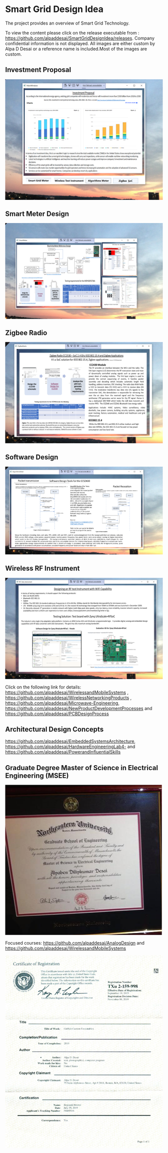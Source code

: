 # Smart Grid Design Idea

The project provides an overview of Smart Grid Technology. 

To view the content please click on the release executable from : https://github.com/alpaddesai/SmartGridDesignIdea/releases.
Company confidential information is not displayed. All images are either custom by Alpa D Desai or a reference name is included.Most of the images are custom.

## Investment Proposal
![image](InvestmentProposal.png)

## Smart Meter Design
![image](SmartMeterDesign.png)

## Zigbee Radio
![image](ZigBeeRadio.png)

## Software Design 
![image](SoftwareDesign.png)

## Wireless RF Instrument
![image](WirelessRFInstrument.png)

Click on the following link for details: https://github.com/alpaddesai/WirelessandMobileSystems  , https://github.com/alpaddesai/WirelessNetworkingProducts , https://github.com/alpaddesai/Microwave-Engineering, https://github.com/alpaddesai/NewProductDevelopmentProcesses and https://github.com/alpaddesai/PCBDesignProcess


## Architectural Design Concepts
https://github.com/alpaddesai/EmbeddedSystemsArchitecture, https://github.com/alpaddesai/HardwareEngineeringLab4- and https://github.com/alpaddesai/PowerandInfluentialSkills

## Graduate Degree Master of Science in Electrical Engineering (MSEE)
![image](GraduateDegreeEE.png)

Focused courses: https://github.com/alpaddesai/AnalogDesign and https://github.com/alpaddesai/WirelessandMobileSystems  

![image](USCopyrightCertificateofRegistration.png)
